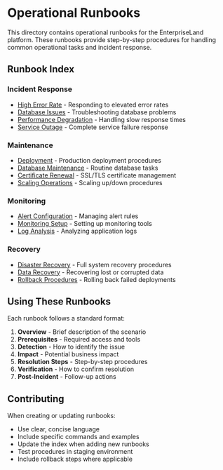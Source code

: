 # Operational Runbooks

This directory contains operational runbooks for the EnterpriseLand platform. These runbooks provide step-by-step procedures for handling common operational tasks and incident response.

## Runbook Index

### Incident Response
- [High Error Rate](./high-error-rate.md) - Responding to elevated error rates
- [Database Issues](./database-issues.md) - Troubleshooting database problems
- [Performance Degradation](./performance-degradation.md) - Handling slow response times
- [Service Outage](./service-outage.md) - Complete service failure response

### Maintenance
- [Deployment](./deployment.md) - Production deployment procedures
- [Database Maintenance](./database-maintenance.md) - Routine database tasks
- [Certificate Renewal](./certificate-renewal.md) - SSL/TLS certificate management
- [Scaling Operations](./scaling-operations.md) - Scaling up/down procedures

### Monitoring
- [Alert Configuration](./alert-configuration.md) - Managing alert rules
- [Monitoring Setup](./monitoring-setup.md) - Setting up monitoring tools
- [Log Analysis](./log-analysis.md) - Analyzing application logs

### Recovery
- [Disaster Recovery](./disaster-recovery.md) - Full system recovery procedures
- [Data Recovery](./data-recovery.md) - Recovering lost or corrupted data
- [Rollback Procedures](./rollback-procedures.md) - Rolling back failed deployments

## Using These Runbooks

Each runbook follows a standard format:
1. **Overview** - Brief description of the scenario
2. **Prerequisites** - Required access and tools
3. **Detection** - How to identify the issue
4. **Impact** - Potential business impact
5. **Resolution Steps** - Step-by-step procedures
6. **Verification** - How to confirm resolution
7. **Post-Incident** - Follow-up actions

## Contributing

When creating or updating runbooks:
- Use clear, concise language
- Include specific commands and examples
- Update the index when adding new runbooks
- Test procedures in staging environment
- Include rollback steps where applicable